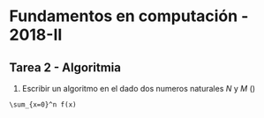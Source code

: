 # Fundamentos en computación - 2018-II

## Tarea 2 - Algoritmia

<script src="https://cdnjs.cloudflare.com/ajax/libs/mathjax/2.7.4/latest.js?config=AM_CHTML"></script>

1. Escribir un algoritmo en el dado dos numeros naturales $N$ y $M$ ()
```
\sum_{x=0}^n f(x)
```


